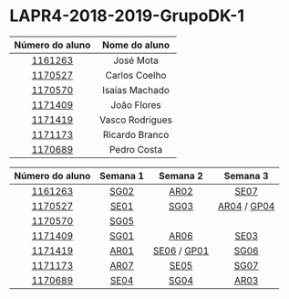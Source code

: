 # LAPR4-2018-2019-GrupoDK-1 #



|	Número do aluno			| 	Nome do aluno		|
| 	:-------------:			|	:-------------:		|
|	[1161263](docs/1161263)	|	José Mota			|
|	[1170527](docs/1170527)	|	Carlos Coelho		|
|	[1170570](docs/1170570)	|	Isaías Machado		|
|	[1171409](docs/1171409)	|	João Flores			|
|	[1171419](docs/1171419)	|	Vasco Rodrigues		|
|	[1171173](docs/1171173)	|	Ricardo Branco		|
|	[1170689](docs/1170689)	|	Pedro Costa		|

|	Número do aluno			| 	Semana 1|	Semana 2|	Semana 3|
| 	:-------------:			|	:------:|	:------:|	:------:|
|	[1161263](docs/1161263)	|	[SG02](docs/1161263/SG02)| [AR02](docs/1161263/AR02)	|	[SE07](docs/1161263/SE07)|
|	[1170527](docs/1170527) |	[SE01](docs/1170527/SE01)	|[SG03](docs/1170527/SG03)	|[AR04](docs/1170527/AR04) / [GP04](docs/1170527/GP04)	|
|	[1170570](docs/1170570)	|	[SG05](docs/1170570/SG05)|	|	|
|	[1171409](docs/1171409)	|	[SG01](docs/1171409/SG01)|	[AR06](docs/1171409/AR06)	| [SE03](docs/1170527/SE04) |
|	[1171419](docs/1171419)	|	[AR01](docs/1171419/AR01)|	[SE06](docs/1171419/SE06) / [GP01](docs/1171419/GP01)|	[SG06](docs/1171419/SG06)|
|	[1171173](docs/1171173)	|	[AR07](docs/1171173/AR07)|	[SE05](docs/1171173/SE05)|[SG07](docs/1171173/SG07)	|
|	[1170689](docs/1170689)	|	[SE04](docs/1170689/SE04)|[SG04](docs/1170689/SG04)	|[AR03](docs/1170689/AR03)	|
